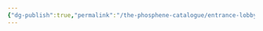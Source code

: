 ```yaml
---
{"dg-publish":true,"permalink":"/the-phosphene-catalogue/entrance-lobby/","hide":true,"tags":["tpc-location"],"noteIcon":""}
---
```



